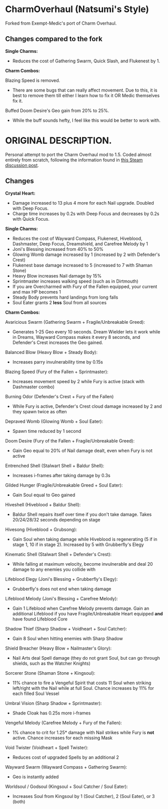 ﻿# CharmOverhaul (Natsumi's Style)

Forked from Exempt-Medic's port of Charm Overhaul.

## Changes compared to the fork

**Single Charms:**
* Reduces the cost of Gathering Swarm, Quick Slash, and Flukenest by 1.

**Charm Combos:**

Blazing Speed is removed.
* There are some bugs that can really affect movement. Due to this, it is best to remove them till either I learn how to fix it OR Medic themselves fix it.

Buffed Doom Desire's Geo gain from 20% to 25%.
* While the buff sounds hefty, I feel like this would be better to work with.

# ORIGINAL DESCRIPTION. 

Personal attempt to port the Charm Overhaul mod to 1.5. Coded almost entirely from scratch, following the information found in [this Steam discussion post](https://steamcommunity.com/app/367520/discussions/0/1732089092462513717/).


## Changes

**Crystal Heart:**
* Damage increased to 13 plus 4 more for each Nail upgrade. Doubled with Deep Focus.
* Charge time increases by 0.2s with Deep Focus and decreases by 0.2s with Quick Focus.

**Single Charms:**
* Reduces the cost of Wayward Compass, Flukenest, Hiveblood, Dashmaster, Deep Focus, Dreamshield, and Carefree Melody by 1
* Joni's Blessing increased from 40% to 50%
* Glowing Womb damage increased by 1 (increased by 2 with Defender's Crest)
* Flukenest base damage increased to 5 (increased to 7 with Shaman Stone)
* Heavy Blow increases Nail damage by 15%
* Sprintmaster increases walking speed (such as in Dirtmouth)
* If you are Overcharmed with Fury of the Fallen equipped, your current and max HP becomes 1
* Steady Body prevents hard landings from long falls
* Soul Eater grants 2 **less** Soul from all sources

**Charm Combos:**

Avaricious Swarm (Gathering Swarm + Fragile/Unbreakable Greed):
* Generates 1-25 Geo every 10 seconds. Dream Wielder lets it work while in Dreams, Wayward Compass makes it every 8 seconds, and Defender's Crest increases the Geo gained.

Balanced Blow (Heavy Blow + Steady Body):
* Increases parry invulnerability time by 0.15s

Blazing Speed (Fury of the Fallen + Sprintmaster):
* Increases movement speed by 2 while Fury is active (stack with Dashmaster combo)

Burning Odor (Defender's Crest + Fury of the Fallen)
* While Fury is active, Defender's Crest cloud damage increased by 2 and they spawn twice as often

Depraved Womb (Glowing Womb + Soul Eater):
* Spawn time reduced by 1 second

Doom Desire (Fury of the Fallen + Fragile/Unbreakable Greed):
* Gain Geo equal to 20% of Nail damage dealt, even when Fury is not active

Entrenched Shell (Stalwart Shell + Baldur Shell):
* Increases i-frames after taking damage by 0.3s

Gilded Hunger (Fragile/Unbreakable Greed + Soul Eater):
* Gain Soul equal to Geo gained

Hiveshell (Hiveblood + Baldur Shell):
* Baldur Shell repairs itself over time if you don't take damage. Takes 20/24/28/32 seconds depending on stage

Hivesong (Hiveblood + Grubsong):
* Gain Soul when taking damage while Hiveblood is regenerating (5 if in stage 1, 10 if in stage 2). Increased by 5 with Grubberfly's Elegy

Kinematic Shell (Stalwart Shell + Defender's Crest):
* While falling at maximum velocity, become invulnerable and deal 20 damage to any enemies you collide with

Lifeblood Elegy (Joni's Blessing + Grubberfly's Elegy):
* Grubberfly's does not end when taking damage

Lifeblood Melody (Joni's Blessing + Carefree Melody):
* Gain 1 Lifeblood when Carefree Melody prevents damage. Gain an additional Lifeblood if you have Fragile/Unbreakable Heart equipped **and** have found Lifeblood Core

Shadow Thief (Sharp Shadow + Voidheart + Soul Catcher):
* Gain 8 Soul when hitting enemies with Sharp Shadow

Shield Breacher (Heavy Blow + Nailmaster's Glory):
* Nail Arts deal Spell damage (they do not grant Soul, but can go through shields, such as the Watcher Knights)

Sorcerer Stone (Shaman Stone + Kingsoul):
* 11% chance to fire a Vengeful Spirit that costs 11 Soul when striking left/right with the Nail while at full Soul. Chance increases by 11% for each filled Soul Vessel

Umbral Vision (Sharp Shadow + Sprintmaster):
* Shade Cloak has 0.25s more i-frames

Vengeful Melody (Carefree Melody + Fury of the Fallen):
* 1% chance to crit for 1.25* damage with Nail strikes while Fury is **not** active. Chance increases for each missing Mask

Void Twister (Voidheart + Spell Twister):
* Reduces cost of upgraded Spells by an additional 2

Wayward Swarm (Wayward Compass + Gathering Swarm):
* Geo is instantly added

Worldsoul / Godsoul (Kingsoul + Soul Catcher / Soul Eater):
* Increases Soul from Kingsoul by 1 (Soul Catcher), 2 (Soul Eater), or 3 (both)
